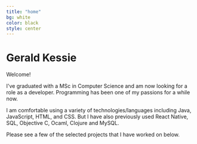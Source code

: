```yaml
---
title: "home"
bg: white  
color: black
style: center
---
```


# Gerald Kessie
Welcome!
    
I've graduated with a MSc in Computer Science and am now looking for a role as a developer. Programming has been one of my passions for a while now.
     
I am comfortable using a variety of technologies/languages including Java, JavaScript, HTML, and CSS. But I have also previously used React Native, SQL, Objective C, Ocaml, Clojure and MySQL.    
      
Please see a few of the selected projects that I have worked on below.